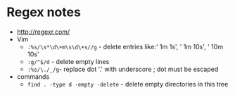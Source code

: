 # Regex notes
* http://regexr.com/
* Vim
  * `:%s/\s*\d\+m\s\d\+s//g` - delete entries like:' 1m 1s', ' 1m 10s', ' 10m 10s'
  * `:g/^$/d` - delete empty lines
  * `:%s/\./_/g`- replace dot '.' with underscore ; dot must be escaped
* commands
  * `find . -type d -empty -delete` - delete empty directories in this tree
